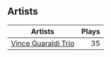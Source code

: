 ## Artists
Artists | Plays 
----- | -----: 
[Vince Guaraldi Trio](/artists/vince-guaraldi-trio-37943) | 35

